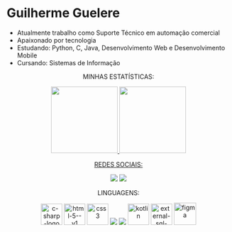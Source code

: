 # Guilherme Guelere

  - Atualmente trabalho como Suporte Técnico em automação comercial
  - Apaixonado por tecnologia 
  - Estudando: Python, C, Java, Desenvolvimento Web e Desenvolvimento Mobile
  - Cursando: Sistemas de Informação
  
 
  <div align="center">
    <p>MINHAS ESTATÍSTICAS:</p>
  
  <a href="https://github.com/GuilhermeHRG">
  <img height="150em" src="https://github-readme-stats.vercel.app/api?username=GuilhermeHRG&show_icons=true&theme=dark&include_all_commits=true&count_private=true"/>
  <img height="150em" src="https://github-readme-stats.vercel.app/api/top-langs/?username=GuilhermeHRG&layout=compact&langs_count=7&theme=dark"/>


<div>
  <p>REDES SOCIAIS:</p>
  <a href="https://www.instagram.com/guilherme.guelere/" target="_blank"><img src="https://img.shields.io/badge/-Instagram-%23E4405F?style=for-the-badge&logo=instagram&logoColor=white" target="_blank"></a>
  <a href="https://www.linkedin.com/in/guilhermehrg" target="_blank"><img src="https://img.shields.io/badge/-LinkedIn-%230077B5?style=for-the-badge&logo=linkedin&logoColor=white" target="_blank"></a> 
  
</div>
<div>
   <p>LINGUAGENS:</p>
<img width="48" height="48" src="https://img.icons8.com/color/48/c-sharp-logo.png" alt="c-sharp-logo"/>
<img width="48" height="48" src="https://img.icons8.com/color/48/html-5--v1.png" alt="html-5--v1"/>
<img width="48" height="48" src="https://img.icons8.com/color/48/css3.png" alt="css3"/>
<img src="https://img.icons8.com/color/48/000000/python--v1.png"/>
<img src="https://img.icons8.com/color/55/1A1A1A/java-coffee-cup-logo--v1.png"/>
<img width="48" height="48" src="https://img.icons8.com/color/48/kotlin.png" alt="kotlin"/>
<img width="48" height="48" src="https://img.icons8.com/external-soft-fill-juicy-fish/60/external-sql-servers-and-networks-soft-fill-soft-fill-juicy-fish.png" alt="external-sql-servers-and-networks-soft-fill-soft-fill-juicy-fish"/>
<img width="50" height="50" src="https://img.icons8.com/bubbles/50/figma.png" alt="figma"/>

</div>
</div>

